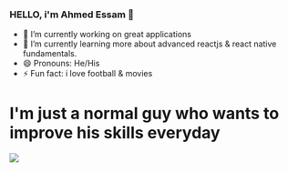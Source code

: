 ### HELLO, i'm Ahmed Essam 👋
- 🔭 I’m currently working on great applications 
- 🌱 I’m currently learning more about advanced reactjs & react native fundamentals.
- 😄 Pronouns: He/His
- ⚡ Fun fact: i love football & movies 
<h1> I'm just a normal guy who wants to improve his skills everyday </h1>
<img src="https://github-readme-stats.vercel.app/api?username=AHMAD58198&&show_icons=true&title_color=ffffff&icon_color=red&text_color=daf7dc&bg_color=151515">

